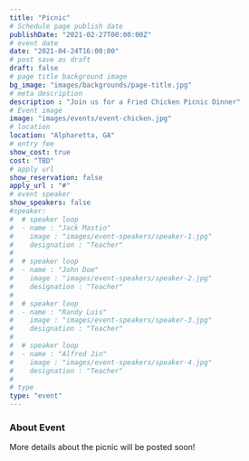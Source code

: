 ```yaml
---
title: "Picnic"
# Schedule page publish date
publishDate: "2021-02-27T00:00:00Z"
# event date
date: "2021-04-24T16:00:00"
# post save as draft
draft: false
# page title background image
bg_image: "images/backgrounds/page-title.jpg"
# meta description
description : "Join us for a Fried Chicken Picnic Dinner"
# Event image
image: "images/events/event-chicken.jpg"
# location
location: "Alpharetta, GA"
# entry fee
show_cost: true
cost: "TBD"
# apply url
show_reservation: false
apply_url : "#"
# event speaker
show_speakers: false
#speaker:
#  # speaker loop
#  - name : "Jack Mastio"
#    image : "images/event-speakers/speaker-1.jpg"
#    designation : "Teacher"
#
#  # speaker loop
#  - name : "John Doe"
#    image : "images/event-speakers/speaker-2.jpg"
#    designation : "Teacher"
#
#  # speaker loop
#  - name : "Randy Luis"
#    image : "images/event-speakers/speaker-3.jpg"
#    designation : "Teacher"
#
#  # speaker loop
#  - name : "Alfred Jin"
#    image : "images/event-speakers/speaker-4.jpg"
#    designation : "Teacher"
#
# type
type: "event"
---
```


### About Event

More details about the picnic will be posted soon!